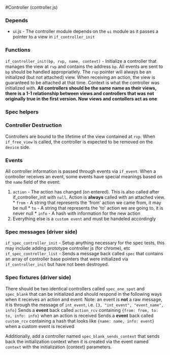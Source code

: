 #Controller (controller.js)

### Depends
  * ui.js - The controller module depends on the `ui` module as it passes a pointer to a view in `if_controller_init`

### Functions
`if_controller_init(bp, rvp, name, context)` - Initialize a controller that manages the view at `rvp` and contains the address `bp`. All events are sent to `bp` should be handled appropriatlely.
The `rvp` pointer will always be an initialized (but not attached) view. When receiving an action, the view is guaranteed to be attached at that time. Context is what the controller was initialized with.
**All controllers should be the same name as their views, there is a 1-1 relationship between views and controllers that was not originally true in the first version. Now views and contollers act as one**

### Spec helpers

### Controller Destruction
Controllers are bound to the lifetime of the view contained at `rvp`.  When `if_free_view` is called, the controller is expected to be removed on the `device` side.

### Events
All controller information is passed through events via `if_event`. When a controller receives an event, some events have
special meanings based on the `name` field of the event:
  1. `action` - The action has changed (on entered). This is also called after if_controller_init with `null`. Action is **always** called with an
  attached view. 
    * `from` - A string that represents the 'from' action we came from, it may be null
    * `to`   - A string that represents the 'to' action we are going to, it is never null
    * `info` - A hash with information for the new action
  2. Everything else is a `custom event` and must be handeled accordingly

### Spec messages (driver side)
`if_spec_controller_init` - Setup anything necessary for the spec tests, this may include adding prototype controller js (for chrome), etc
`if_spec_controller_list` - Sends a message back called `spec` that contains an array of controller base pointers that were initialized via `if_controller_init`
but have not been destroyed.

### Spec fixtures (driver side)
There should be two identical controllers called `spec_one_spot` and `spec_blank` that can be initialized and should respond in the following ways when it receives an action and
event:
  Note: an event is **not** a raw message, it is through the message of `int_event`, i.e. `[3, "int_event", "event_name", info]`
  Sends a **event** back called `action_rcv` containing `{from: from, to: to, info: info}` when an action is received
  Sends a **event** back called `custom_rcv` containing a hash that looks like `{name: name, info: event}` when a custom event is received

  Additionally, add a controller named `spec_blank_sends_context` that sends back the initialization context when it is created via the event named `context` with the initialization (context) parameters.
